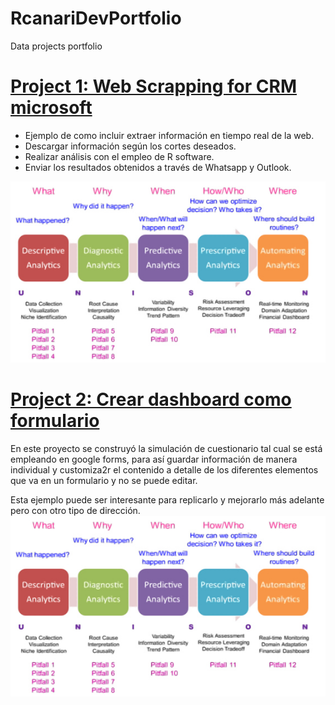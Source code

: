 # RcanariDevPortfolio
Data projects portfolio

# [Project 1: Web Scrapping for CRM microsoft](https://www.youtube.com/)
* Ejemplo de como incluir extraer información en tiempo real de la web.
* Descargar información según los cortes deseados.
* Realizar análisis con el empleo de R software.
* Enviar los resultados obtenidos a través de Whatsapp y Outlook.


![](/images/imgonline-com-ua-remJpegArtifacts-mlR5k9ZNtxgWtSIB.jpg)


# [Project 2: Crear dashboard como formulario](https://www.youtube.com/)
En este proyecto se construyó la simulación de cuestionario tal cual se está empleando en google forms, para así guardar información de manera individual y customiza2r el contenido a detalle de los diferentes elementos que va en un formulario y no se puede editar.

Esta ejemplo puede ser interesante para replicarlo y  mejorarlo más adelante pero con otro tipo de dirección.
![](/images/imgonline-com-ua-remJpegArtifacts-mlR5k9ZNtxgWtSIB.jpg)


